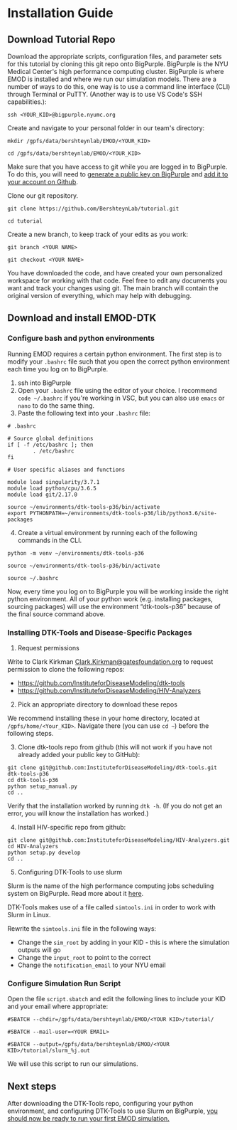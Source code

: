 # Installation Guide

## Download Tutorial Repo

Download the appropriate scripts, configuration files, and parameter sets for this tutorial by cloning this git repo onto BigPurple. BigPurple is the NYU Medical Center's high performance computing cluster. BigPurple is where EMOD is installed and where we run our simulation models. There are a number of ways to do this, one way is to use a command line interface (CLI) through Terminal or PuTTY. (Another way is to use VS Code's SSH capabilities.):

```
ssh <YOUR_KID>@bigpurple.nyumc.org
```

Create and navigate to your personal folder in our team's directory:

```
mkdir /gpfs/data/bershteynlab/EMOD/<YOUR_KID>

cd /gpfs/data/bershteynlab/EMOD/<YOUR_KID>
```

Make sure that you have access to git while you are logged in to BigPurple. To do this, you will need to [generate a public key on BigPurple](https://docs.github.com/en/authentication/connecting-to-github-with-ssh/generating-a-new-ssh-key-and-adding-it-to-the-ssh-agent) and [add it to your account on Github](https://docs.github.com/en/authentication/connecting-to-github-with-ssh/adding-a-new-ssh-key-to-your-github-account).

Clone our git repository.

```
git clone https://github.com/BershteynLab/tutorial.git

cd tutorial
```

Create a new branch, to keep track of your edits as you work:

```
git branch <YOUR NAME>

git checkout <YOUR NAME>
```

You have downloaded the code, and have created your own personalized workspace for working with that code. Feel free to edit any documents you want and track your changes using git. The main branch will contain the original version of everything, which may help with debugging.

## Download and install EMOD-DTK

### Configure bash and python environments

Running EMOD requires a certain python environment. The first step is to modify your `.bashrc` file such that you open the correct python environment each time you log on to BigPurple.

1. ssh into BigPurple
2. Open your `.bashrc` file using the editor of your choice. I recommend `code ~/.bashrc` if you're working in VSC, but you can also use `emacs` or `nano` to do the same thing.
3. Paste the following text into your `.bashrc` file: 

```
# .bashrc

# Source global definitions
if [ -f /etc/bashrc ]; then
        . /etc/bashrc
fi

# User specific aliases and functions

module load singularity/3.7.1
module load python/cpu/3.6.5
module load git/2.17.0

source ~/environments/dtk-tools-p36/bin/activate
export PYTHONPATH=~/environments/dtk-tools-p36/lib/python3.6/site-packages
```

4. Create a virtual environment by running each of the following commands in the CLI.

```
python -m venv ~/environments/dtk-tools-p36

source ~/environments/dtk-tools-p36/bin/activate

source ~/.bashrc
```

Now, every time you log on to BigPurple you will be working inside the right python environment. All of your python work (e.g. installing packages, sourcing packages) will use the environment “dtk-tools-p36” because of the final source command above.

### Installing DTK-Tools and Disease-Specific Packages

1. Request permissions

Write to Clark Kirkman <Clark.Kirkman@gatesfoundation.org> to request permission to clone the following repos:
* <https://github.com/InstituteforDiseaseModeling/dtk-tools>
* <https://github.com/InstituteforDiseaseModeling/HIV-Analyzers>

2. Pick an appropriate directory to download these repos

We recommend installing these in your home directory, located at `/gpfs/home/<Your_KID>`. Navigate there (you can use `cd ~`) before the following steps.

3. Clone dtk-tools repo from github (this will not work if you have not already added your public key to GitHub):

```
git clone git@github.com:InstituteforDiseaseModeling/dtk-tools.git dtk-tools-p36
cd dtk-tools-p36
python setup_manual.py
cd ..
```

Verify that the installation worked by running `dtk -h`. (If you do not get an error, you will know the installation has worked.)

4. Install HIV-specific repo from github:

```
git clone git@github.com:InstituteforDiseaseModeling/HIV-Analyzers.git
cd HIV-Analyzers
python setup.py develop
cd ..
```

5. Configuring DTK-Tools to use slurm

Slurm is the name of the high performance computing jobs scheduling system on BigPurple. Read more about it [here](https://hpcmed.org/guide/slurm).

DTK-Tools makes use of a file called `simtools.ini` in order to work with Slurm in Linux.

Rewrite the `simtools.ini` file in the following ways:
* Change the `sim_root` by adding in your KID - this is where the simulation outputs will go
* Change the `input_root` to point to the correct 
* Change the `notification_email` to your NYU email

### Configure Simulation Run Script

Open the file `script.sbatch` and edit the following lines to include your KID and your email where appropriate:

```
#SBATCH --chdir=/gpfs/data/bershteynlab/EMOD/<YOUR KID>/tutorial/

#SBATCH --mail-user=<YOUR EMAIL>

#SBATCH --output=/gpfs/data/bershteynlab/EMOD/<YOUR KID>/tutorial/slurm_%j.out
```

We will use this script to run our simulations.

## Next steps

After downloading the DTK-Tools repo, configuring your python environment, and configuring DTK-Tools to use Slurm on BigPurple, [you should now be ready to run your first EMOD simulation.](tutorial_usage_guide.md)
